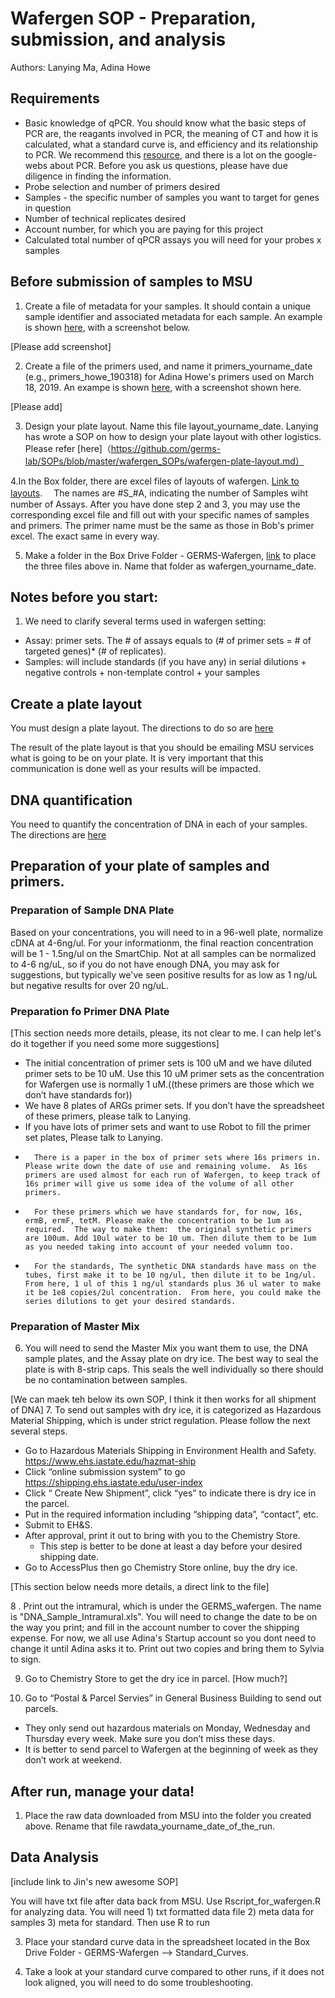 # Wafergen SOP - Preparation, submission, and analysis

Authors:  Lanying Ma, Adina Howe

## Requirements
- Basic knowledge of qPCR. You should know what the basic steps of PCR are, the reagants involved in PCR, the meaning of CT and how it is calculated, what a standard curve is, and efficiency and its relationship to PCR.  We recommend this [resource](https://www.bio-rad.com/webroot/web/pdf/lsr/literature/Bulletin_5279.pdf), and there is a lot on the google-webs about PCR.  Before you ask us questions, please have due diligence in finding the information.
- Probe selection and number of primers desired
- Samples - the specific number of samples you want to target for genes in question
- Number of technical replicates desired
- Account number, for which you are paying for this project
- Calculated total number of qPCR assays you will need for your probes x samples

## Before submission of samples to MSU

1. Create a file of metadata for your samples.  It should contain a unique sample identifier and associated metadata for each sample.  An example is shown [here](https://github.com/germs-lab/SOPs/blob/master/datasheets/meta_fix.csv), with a screenshot below.

[Please add screenshot]

2. Create a file of the primers used, and name it primers_yourname_date (e.g., primers_howe_190318) for Adina Howe's primers used on March 18, 2019.  An exampe is shown [here](https://github.com/germs-lab/SOPs/blob/master/datasheets/meta_standard.csv), with a screenshot shown here.

[Please add]

3. Design your plate layout. Name this file layout_yourname_date. Lanying has wrote a SOP on how to design your plate layout with other logistics.  Please refer [here]（https://github.com/germs-lab/SOPs/blob/master/wafergen_SOPs/wafergen-plate-layout.md）


4.In the Box folder, there are excel files of layouts of wafergen.  [Link to layouts](https://iastate.app.box.com/folder/69923026206). 　The names are #S_#A, indicating the number of Samples wiht number of Assays.  After you have done step 2 and 3, you may use the corresponding excel file and fill out with your specific names of samples and primers.  The primer name must be the same as those in Bob's primer excel.  The exact same in every way.

5. Make a folder in the Box Drive Folder - GERMS-Wafergen, [link](https://iastate.box.com/s/g0tt6382aagmd3eut4at2bgljhipi53g) to place the three files above in.  Name that folder as wafergen_yourname_date.


## Notes before you start:
1.	 We need to clarify several terms used in wafergen setting:
* Assay: primer sets.  The # of assays equals to (# of primer sets = # of targeted genes)* (# of replicates).
* Samples: will include standards (if you have any) in serial dilutions + negative controls + non-template control + your samples 

## Create a plate layout

You must design a plate layout.  The directions to do so are [here](https://github.com/germs-lab/SOPs/blob/master/wafergen_SOPs/wafergen-plate-layout.md)

The result of the plate layout is that you should be emailing MSU services what is going to be on your plate.  It is very important that this communication is done well as your results will be impacted.

## DNA quantification

You need to quantify the concentration of DNA in each of your samples.  The directions are [here](https://github.com/germs-lab/SOPs/blob/master/DNA_SOPs/Quant-iT_dsDNA_Assay.md)

## Preparation of your plate of samples and primers.

### Preparation of Sample DNA Plate
Based on your concentrations, you will need to in a 96-well plate, normalize cDNA at 4-6ng/ul. For your informationm, the final reaction concentration will be 1 - 1.5ng/ul on the SmartChip. Not at all samples can be normalized to 4-6 ng/uL, so if you do not have enough DNA, you may ask for suggestions, but typically we've seen positive results for as low as 1 ng/uL but negative results for over 20 ng/uL.

### Preparation fo Primer DNA Plate
[This section needs more details, please, its not clear to me.  I can help let's do it together if you need some more suggestions]
*  The initial concentration of primer sets is 100 uM and we have diluted primer sets to be 10 uM.  Use this 10 uM primer sets as the concentration for Wafergen use is normally 1 uM.((these primers are those which we don’t have standards for))
*  We have 8 plates of ARGs primer sets.  If you don’t have the spreadsheet of these primers, please talk to Lanying.
*  If you have lots of primer sets and want to use Robot to fill the primer set plates, Please talk to Lanying.
*       There is a paper in the box of primer sets where 16s primers in. Please write down the date of use and remaining volume.  As 16s primers are used almost for each run of Wafergen, to keep track of 16s primer will give us some idea of the volume of all other primers.
*       For these primers which we have standards for, for now, 16s, ermB, ermF, tetM. Please make the concentration to be 1um as required.  The way to make them:  the original synthetic primers are 100um. Add 10ul water to be 10 um. Then dilute them to be 1um as you needed taking into account of your needed volumn too.
*       For the standards, The synthetic DNA standards have mass on the tubes, first make it to be 10 ng/ul, then dilute it to be 1ng/ul. From here, 1 ul of this 1 ng/ul standards plus 36 ul water to make it be 1e8 copies/2ul concentration.  From here, you could make the series dilutions to get your desired standards.

### Preparation of Master Mix
6.	You will need to send the Master Mix you want them to use, the DNA sample plates, and the Assay plate on dry ice.  The best way to seal the plate is with 8-strip caps. This seals the well individually so there should be no contamination between samples.

[We can maek teh below its own SOP, I think it then works for all shipment of DNA]
7.	 To send out samples with dry ice, it is categorized as Hazardous Material Shipping, which is under strict regulation.  Please follow the next several steps.
*	Go to Hazardous Materials Shipping in Environment Health and Safety. https://www.ehs.iastate.edu/hazmat-ship
*	Click “online submission system” to go https://shipping.ehs.iastate.edu/user-index
*	Click “ Create New Shipment”, click “yes” to indicate there is dry ice in the parcel.
*	Put in the required information including “shipping data”, “contact”, etc. 
*	Submit to EH&S.
*	After approval, print it out to bring with you to the Chemistry Store.
    * This step is better to be done at least a day before your desired shipping date.
*	Go to AccessPlus then go Chemistry Store online, buy the dry ice.

[This section below needs more details, a direct link to the file]

8 . Print out the intramural, which is under the GERMS_wafergen. The name is "DNA_Sample_Intramural.xls". You will need to change the date to be on the way you print; and fill in the account number to cover the shipping expense. For now, we all use Adina's Startup account so you dont need to change it until Adina asks it to.  Print out two copies and bring them to Sylvia to sign.


9.	Go to Chemistry Store to get the dry ice in parcel. [How much?]

10.	Go to “Postal & Parcel Servies” in General Business Building to send out parcels.
*	They only send out hazardous materials on Monday, Wednesday and Thursday every week.  Make sure you don’t miss these days.
*	It is better to send parcel to Wafergen at the beginning of week as they don’t work at weekend.  

## After run, manage your data!

1.  Place the raw data downloaded from MSU into the folder you created above.  Rename that file rawdata_yourname_date_of_the_run.

## Data Analysis

[include link to Jin's new awesome SOP]

You will have txt file after data back from MSU. Use Rscript_for_wafergen.R for analyzing data. You will need 1) txt formatted data file 2) meta data for samples 3) meta for standard. Then use R to run

3.  Place your standard curve data in the spreadsheet located in the Box Drive Folder - GERMS-Wafergen --> Standard_Curves.  

4.  Take a look at your standard curve compared to other runs, if it does not look aligned, you will need to do some troubleshooting.  


